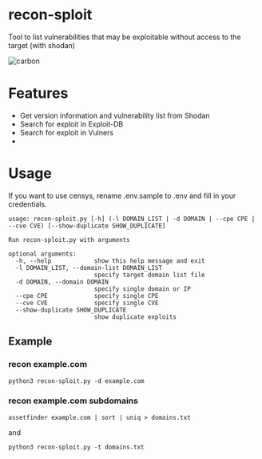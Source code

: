 # recon-sploit
Tool to list vulnerabilities that may be exploitable without access to the target (with shodan)

![carbon](https://github.com/4equest/recon-sploit/assets/107108812/40e0306f-e5f4-4725-877e-a7a2684656ff)

# Features
* Get version information and vulnerability list from Shodan
* Search for exploit in Exploit-DB
* Search for exploit in Vulners
* 
# Usage
If you want to use censys, rename .env.sample to .env and fill in your credentials. 
```
usage: recon-sploit.py [-h] (-l DOMAIN_LIST | -d DOMAIN | --cpe CPE | --cve CVE) [--show-duplicate SHOW_DUPLICATE]

Run recon-sploit.py with arguments

optional arguments:
  -h, --help            show this help message and exit
  -l DOMAIN_LIST, --domain-list DOMAIN_LIST
                        specify target domain list file
  -d DOMAIN, --domain DOMAIN
                        specify single domain or IP
  --cpe CPE             specify single CPE
  --cve CVE             specify single CVE
  --show-duplicate SHOW_DUPLICATE
                        show duplicate exploits
```

## Example

### recon example.com
```
python3 recon-sploit.py -d example.com 
```

### recon example.com subdomains
```
assetfinder example.com | sort | uniq > domains.txt  
```
and
```
python3 recon-sploit.py -t domains.txt
``` 
